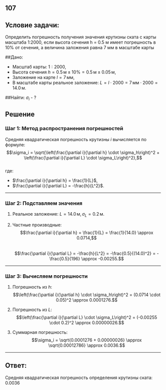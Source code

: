 ## 107

## Условие задачи:
Определить погрешность получения значения крутизны ската с карты масштаба 1:2000, если высота сечения h = 0.5 м имеет погрешность в 10% от сечения, а величина заложения равна 7 мм в масштабе карты

##Дано:  
- Масштаб карты: $1:2000$,  
- Высота сечения $h = 0.5 \, \text{м} \pm 10\% = 0.5 \, \text{м} \pm 0.05 \, \text{м}$,  
- Заложение на карте $l = 7 \, \text{мм}$,  
- В масштабе карты реальное заложение: $L = l \cdot 2000 = 7 \, \text{мм} \cdot 2000 = 14.0 \, \text{м}$.  

##Найти: 
$\sigma_i$ - ?

## Решение

### Шаг 1: Метод распространения погрешностей

Средняя квадратическая погрешность крутизны $i$ вычисляется по формуле:  
$$\sigma_i = \sqrt{\left(\frac{\partial i}{\partial h} \cdot \sigma_h\right)^2 + \left(\frac{\partial i}{\partial L} \cdot \sigma_L\right)^2},$$  
где:  
- $\frac{\partial i}{\partial h} = \frac{1}{L}$,  
- $\frac{\partial i}{\partial L} = -\frac{h}{L^2}$.

---

### Шаг 2: Подставляем значения

1. Реальное заложение: $L = 14.0 \, \text{м}, \, \sigma_L = 0.2 \, \text{м}$.  

2. Частные производные:  
   $$\frac{\partial i}{\partial h} = \frac{1}{L} = \frac{1}{14.0} \approx 0.0714,$$  
   $$\frac{\partial i}{\partial L} = -\frac{h}{L^2} = -\frac{0.5}{(14.0)^2} = -\frac{0.5}{196} \approx -0.00255.$$

---

### Шаг 3: Вычисляем погрешности

1. Погрешность из $h$:  
$$\left(\frac{\partial i}{\partial h} \cdot \sigma_h\right)^2 = (0.0714 \cdot 0.05)^2 \approx 0.0001276.$$  

2. Погрешность из $L$:  
$$\left(\frac{\partial i}{\partial L} \cdot \sigma_L\right)^2 = (-0.00255 \cdot 0.2)^2 \approx 0.00000026.$$  

3. Суммарная погрешность:  
$$\sigma_i = \sqrt{0.0001276 + 0.00000026} \approx \sqrt{0.00012786} \approx 0.0036.$$

---

## Ответ:
Средняя квадратическая погрешность определения крутизны ската:  
0.0036
